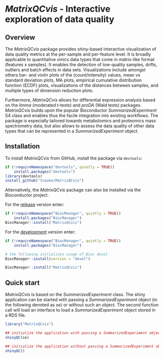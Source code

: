 # _MatrixQCvis_ - Interactive exploration of data quality

## Overview

The _MatrixQCvis_ package provides shiny-based 
interactive visualization of data quality metrics at the per-sample and 
per-feature level. It is broadly applicable to quantitative omics data types 
that come in matrix-like format (features x samples). It enables the detection 
of low-quality samples, drifts, outliers and batch effects in data sets.
Visualizations include amongst others bar- and violin plots of the (count/intensity) 
values, mean vs standard deviation plots, MA plots, empirical cumulative 
distribution function (ECDF) plots, visualizations of the distances 
between samples, and multiple 
types of dimension reduction plots. 

Furthermore, _MatrixQCvis_ allows for 
differential expression analysis based on the _limma_ (moderated t-tests) and 
_proDA_ (Wald tests) packages. _MatrixQCvis_ builds upon the popular 
Bioconductor _SummarizedExperiment_ S4 class and enables thus the facile 
integration into existing workflows. The package 
is especially tailored towards metabolomics and proteomics mass spectrometry 
data, but also allows to assess the data quality of other data types that 
can be represented in a _SummarizedExperiment_ object.

## Installation

To install _MatrixQCvis_ from GitHub, install the package via `devtools`:
```r 
if (!requireNamespace("devtools", quietly = TRUE))
    install.packages("devtools")
library(devtools)
install_github("tnaake/MatrixQCvis")
```

Alternatively, the _MatrixQCvis_ package can also be installed via the 
Bioconductor project. 

For the [release](http://bioconductor.org/packages/release/bioc/html/MatrixQCvis.html) 
version enter:

```r
if (!requireNamespace("BiocManager", quietly = TRUE))
    install.packages("BiocManager")
BiocManager::install("MatrixQCvis")
```

For the [development](http://bioconductor.org/packages/devel/bioc/html/MatrixQCvis.html) 
version enter:
```r
if (!requireNamespace("BiocManager", quietly = TRUE))
    install.packages("BiocManager")

# the following initializes usage of Bioc devel
BiocManager::install(version = "devel")

BiocManager::install("MatrixQCvis")
```

## Quick start

_MatrixQCvis_ is based on the _SummarizedExperiment_ class. The shiny 
application can be started with passing a _SummarizedExperiment_ object 
(in the following denoted as _se_) or without such an object. The 
second function call will load an interface to load a 
_SummarizedExperiment_ object stored in a RDS file. 

```r
library("MatrixQCvis")

## initialize the application with passing a SummarizedExperiment object
shinyQC(se)

## initialize the application without passing a SummarizedExperiment object
shinyQC()
```
